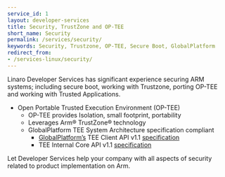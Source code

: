 ```yaml
---
service_id: 1
layout: developer-services
title: Security, TrustZone and OP-TEE
short_name: Security
permalink: /services/security/
keywords: Security, Trustzone, OP-TEE, Secure Boot, GlobalPlatform
redirect_from:
- /services-linux/security/
---
```


Linaro Developer Services has significant experience securing ARM systems; including secure boot, working with Trustzone, porting OP-TEE and working with Trusted Applications.

- Open Portable Trusted Execution Environment (OP-TEE)
    - OP-TEE provides Isolation, small footprint, portability
    - Leverages Arm® TrustZone® technology
    - GlobalPlatform TEE System Architecture specification compliant
        - [GlobalPlatform’s](http://www.globalplatform.org/) TEE Client API v1.1 [specification](http://www.globalplatform.org/specificationsdevice.asp)
        - TEE Internal Core API v1.1 [specification](http://www.globalplatform.org/specificationsdevice.asp)

Let Developer Services help your company with all aspects of security related to product implementation on Arm.
